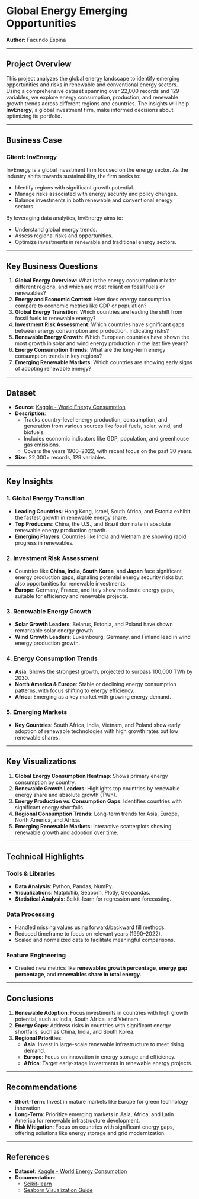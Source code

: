 # Global Energy Emerging Opportunities
**Author:** Facundo Espina

---

## **Project Overview**
This project analyzes the global energy landscape to identify emerging opportunities and risks in renewable and conventional energy sectors. Using a comprehensive dataset spanning over 22,000 records and 129 variables, we explore energy consumption, production, and renewable growth trends across different regions and countries. The insights will help **InvEnergy**, a global investment firm, make informed decisions about optimizing its portfolio.

---

## **Business Case**
### **Client: InvEnergy**
InvEnergy is a global investment firm focused on the energy sector. As the industry shifts towards sustainability, the firm seeks to:
- Identify regions with significant growth potential.
- Manage risks associated with energy security and policy changes.
- Balance investments in both renewable and conventional energy sectors.

By leveraging data analytics, InvEnergy aims to:
- Understand global energy trends.
- Assess regional risks and opportunities.
- Optimize investments in renewable and traditional energy sectors.

---

## **Key Business Questions**
1. **Global Energy Overview**: What is the energy consumption mix for different regions, and which are most reliant on fossil fuels or renewables?
2. **Energy and Economic Context**: How does energy consumption compare to economic metrics like GDP or population?
3. **Global Energy Transition**: Which countries are leading the shift from fossil fuels to renewable energy?
4. **Investment Risk Assessment**: Which countries have significant gaps between energy consumption and production, indicating risks?
5. **Renewable Energy Growth**: Which European countries have shown the most growth in solar and wind energy production in the last five years?
6. **Energy Consumption Trends**: What are the long-term energy consumption trends in key regions?
7. **Emerging Renewable Markets**: Which countries are showing early signs of adopting renewable energy?

---

## **Dataset**
- **Source**: [Kaggle - World Energy Consumption](https://www.kaggle.com/datasets/pralabhpoudel/world-energy-consumption)
- **Description**: 
  - Tracks country-level energy production, consumption, and generation from various sources like fossil fuels, solar, wind, and biofuels.
  - Includes economic indicators like GDP, population, and greenhouse gas emissions.
  - Covers the years 1900–2022, with recent focus on the past 30 years.
- **Size**: 22,000+ records, 129 variables.

---

## **Key Insights**
### **1. Global Energy Transition**
- **Leading Countries**: Hong Kong, Israel, South Africa, and Estonia exhibit the fastest growth in renewable energy share.
- **Top Producers**: China, the U.S., and Brazil dominate in absolute renewable energy production growth.
- **Emerging Players**: Countries like India and Vietnam are showing rapid progress in renewables.

### **2. Investment Risk Assessment**
- Countries like **China, India, South Korea**, and **Japan** face significant energy production gaps, signaling potential energy security risks but also opportunities for renewable investments.
- **Europe**: Germany, France, and Italy show moderate energy gaps, suitable for efficiency and renewable projects.

### **3. Renewable Energy Growth**
- **Solar Growth Leaders**: Belarus, Estonia, and Poland have shown remarkable solar energy growth.
- **Wind Growth Leaders**: Luxembourg, Germany, and Finland lead in wind energy production growth.

### **4. Energy Consumption Trends**
- **Asia**: Shows the strongest growth, projected to surpass 100,000 TWh by 2030.
- **North America & Europe**: Stable or declining energy consumption patterns, with focus shifting to energy efficiency.
- **Africa**: Emerging as a key market with growing energy demand.

### **5. Emerging Markets**
- **Key Countries**: South Africa, India, Vietnam, and Poland show early adoption of renewable technologies with high growth rates but low renewable shares.

---

## **Key Visualizations**
1. **Global Energy Consumption Heatmap**: Shows primary energy consumption by country.
2. **Renewable Growth Leaders**: Highlights top countries by renewable energy share and absolute growth (TWh).
3. **Energy Production vs. Consumption Gaps**: Identifies countries with significant energy shortfalls.
4. **Regional Consumption Trends**: Long-term trends for Asia, Europe, North America, and Africa.
5. **Emerging Renewable Markets**: Interactive scatterplots showing renewable growth and adoption over time.

---

## **Technical Highlights**
### **Tools & Libraries**
- **Data Analysis**: Python, Pandas, NumPy.
- **Visualizations**: Matplotlib, Seaborn, Plotly, Geopandas.
- **Statistical Analysis**: Scikit-learn for regression and forecasting.

### **Data Processing**
- Handled missing values using forward/backward fill methods.
- Reduced timeframe to focus on relevant years (1990–2022).
- Scaled and normalized data to facilitate meaningful comparisons.

### **Feature Engineering**
- Created new metrics like **renewables growth percentage**, **energy gap percentage**, and **renewables share in total energy**.

---

## **Conclusions**
1. **Renewable Adoption**: Focus investments in countries with high growth potential, such as India, South Africa, and Vietnam.
2. **Energy Gaps**: Address risks in countries with significant energy shortfalls, such as China, India, and South Korea.
3. **Regional Priorities**:
   - **Asia**: Invest in large-scale renewable infrastructure to meet rising demand.
   - **Europe**: Focus on innovation in energy storage and efficiency.
   - **Africa**: Target early-stage investments in renewable energy projects.

---

## **Recommendations**
- **Short-Term**: Invest in mature markets like Europe for green technology innovation.
- **Long-Term**: Prioritize emerging markets in Asia, Africa, and Latin America for renewable infrastructure development.
- **Risk Mitigation**: Focus on countries with significant energy gaps, offering solutions like energy storage and grid modernization.

---

## **References**
- **Dataset**: [Kaggle - World Energy Consumption](https://www.kaggle.com/datasets/pralabhpoudel/world-energy-consumption)
- **Documentation**:
  - [Scikit-learn](https://scikit-learn.org)
  - [Seaborn Visualization Guide](https://seaborn.pydata.org)


